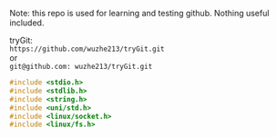 Note: this repo is used for learning and testing github. Nothing useful included. <br>

tryGit:<br>
`https://github.com/wuzhe213/tryGit.git` <br> 
or <br>
`git@github.com: wuzhe213/tryGit.git`

```c
#include <stdio.h>
#include <stdlib.h>
#include <string.h>
#include <uni/std.h>
#include <linux/socket.h>
#include <linux/fs.h>
```
